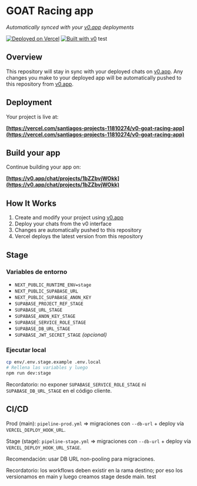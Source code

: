 # GOAT Racing app

*Automatically synced with your [v0.app](https://v0.app) deployments*

[![Deployed on Vercel](https://img.shields.io/badge/Deployed%20on-Vercel-black?style=for-the-badge&logo=vercel)](https://vercel.com/santiagos-projects-11810274/v0-goat-racing-app)
[![Built with v0](https://img.shields.io/badge/Built%20with-v0.app-black?style=for-the-badge)](https://v0.app/chat/projects/1bZZbvjWOkk)
test

## Overview

This repository will stay in sync with your deployed chats on [v0.app](https://v0.app).
Any changes you make to your deployed app will be automatically pushed to this repository from [v0.app](https://v0.app).

## Deployment

Your project is live at:

**[https://vercel.com/santiagos-projects-11810274/v0-goat-racing-app](https://vercel.com/santiagos-projects-11810274/v0-goat-racing-app)**

## Build your app

Continue building your app on:

**[https://v0.app/chat/projects/1bZZbvjWOkk](https://v0.app/chat/projects/1bZZbvjWOkk)**

## How It Works

1. Create and modify your project using [v0.app](https://v0.app)
2. Deploy your chats from the v0 interface
3. Changes are automatically pushed to this repository
4. Vercel deploys the latest version from this repository

## Stage

### Variables de entorno

- `NEXT_PUBLIC_RUNTIME_ENV=stage`
- `NEXT_PUBLIC_SUPABASE_URL`
- `NEXT_PUBLIC_SUPABASE_ANON_KEY`
- `SUPABASE_PROJECT_REF_STAGE`
- `SUPABASE_URL_STAGE`
- `SUPABASE_ANON_KEY_STAGE`
- `SUPABASE_SERVICE_ROLE_STAGE`
- `SUPABASE_DB_URL_STAGE`
- `SUPABASE_JWT_SECRET_STAGE` *(opcional)*

### Ejecutar local

```bash
cp env/.env.stage.example .env.local
# Rellena las variables y luego
npm run dev:stage
```

Recordatorio: no exponer `SUPABASE_SERVICE_ROLE_STAGE` ni `SUPABASE_DB_URL_STAGE` en el código cliente.

## CI/CD

Prod (main): `pipeline-prod.yml` ⇒ migraciones con `--db-url` + deploy vía `VERCEL_DEPLOY_HOOK_URL`.

Stage (stage): `pipeline-stage.yml` ⇒ migraciones con `--db-url` + deploy vía `VERCEL_DEPLOY_HOOK_URL_STAGE`.

Recomendación: usar DB URL non-pooling para migraciones.

Recordatorio: los workflows deben existir en la rama destino; por eso los versionamos en main y luego creamos stage desde main.
test
